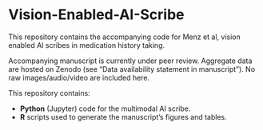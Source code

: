
# Vision-Enabled-AI-Scribe
This repository contains the accompanying code for Menz et al, vision enabled AI scribes in medication history taking. 

Accompanying manuscript is currently under peer review. 
Aggregate data are hosted on Zenodo (see “Data availability statement in manuscript”). No raw images/audio/video are included here.

This repository contains:
- **Python** (Jupyter) code for the multimodal AI scribe.
- **R** scripts used to generate the manuscript’s figures and tables.


